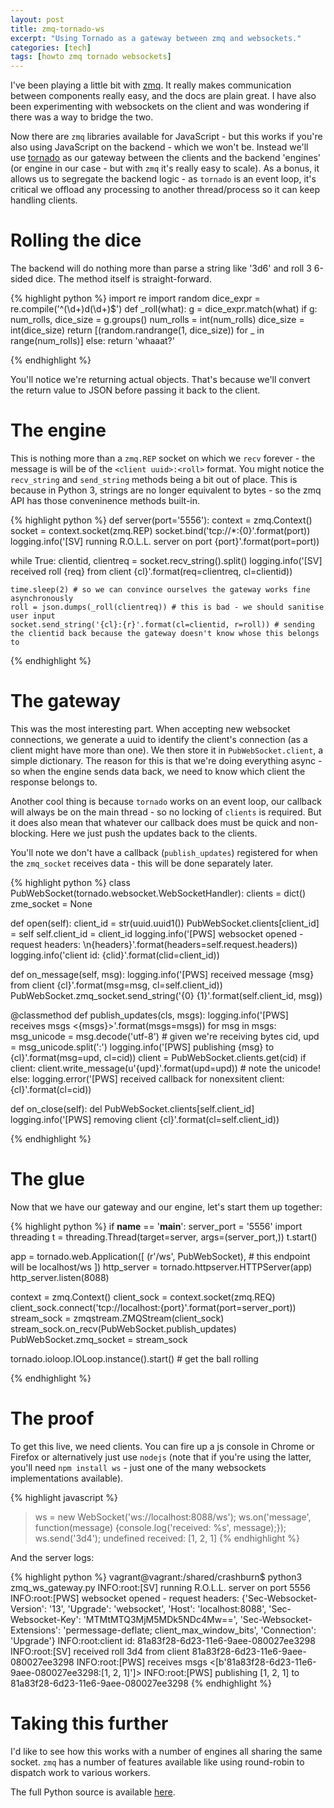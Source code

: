```yaml
---
layout: post
title: zmq-tornado-ws
excerpt: "Using Tornado as a gateway between zmq and websockets."
categories: [tech]
tags: [howto zmq tornado websockets]
---
```


I've been playing a little bit with [zmq](http://zeromq.org/). It really makes communication between components really easy, and the docs are plain great. I have also been experimenting with websockets on the client and was wondering if there was a way to bridge the two.

Now there are `zmq` libraries available for JavaScript - but this works if you're also using JavaScript on the backend - which we won't be. Instead we'll use [tornado](http://www.tornadoweb.org/en/stable/) as our gateway between the clients and the backend 'engines' (or engine in our case - but with `zmq` it's really easy to scale). As a bonus, it allows us to segregate the backend logic - as `tornado` is an event loop, it's critical we offload any processing to another thread/process so it can keep handling clients.

# Rolling the dice

The backend will do nothing more than parse a string like '3d6' and roll 3 6-sided dice. The method itself is straight-forward.

{% highlight python %}
import  re
import  random
dice_expr = re.compile('^(\d+)d(\d+)$')
def _roll(what):
  g = dice_expr.match(what)
  if g:
    num_rolls, dice_size = g.groups()
    num_rolls = int(num_rolls)
    dice_size = int(dice_size)
    return [(random.randrange(1, dice_size)) for _ in range(num_rolls)]
  else:
    return 'whaaat?'

{% endhighlight %}

You'll notice we're returning actual objects. That's because we'll convert the return value to JSON before passing it back to the client.

# The engine

This is nothing more than a `zmq.REP` socket on which we `recv` forever - the message is will be of the `<client uuid>:<roll>` format. You might notice the `recv_string` and `send_string` methods being a bit out of place. This is because in Python 3, strings are no longer equivalent to bytes - so the zmq API has those conveninence methods built-in.

{% highlight python %}
def server(port='5556'):
  context = zmq.Context()
  socket = context.socket(zmq.REP)
  socket.bind('tcp://*:{0}'.format(port))
  logging.info('[SV] running R.O.L.L. server on port {port}'.format(port=port))

  while True:
    clientid, clientreq = socket.recv_string().split()
    logging.info('[SV] received roll {req} from client {cl}'.format(req=clientreq, cl=clientid))

    time.sleep(2) # so we can convince ourselves the gateway works fine asynchronously
    roll = json.dumps(_roll(clientreq)) # this is bad - we should sanitise user input
    socket.send_string('{cl}:{r}'.format(cl=clientid, r=roll)) # sending the clientid back because the gateway doesn't know whose this belongs to

{% endhighlight %}

# The gateway

This was the most interesting part. When accepting new websocket connections, we generate a uuid to identify the client's connection (as a client might have more than one). We then store it in `PubWebSocket.client`, a simple dictionary. The reason for this is that we're doing everything async - so when the engine sends data back, we need to know which client the response belongs to.

Another cool thing is because `tornado` works on an event loop, our callback will always be on the main thread - so no locking of `clients` is required. But it does also mean that whatever our callback does must be quick and non-blocking. Here we just push the updates back to the clients.

You'll note we don't have a callback (`publish_updates`) registered for when the `zmq_socket` receives data - this will be done separately later.

{% highlight python %}
class PubWebSocket(tornado.websocket.WebSocketHandler):
  clients = dict()
  zme_socket = None

  def open(self):
    client_id = str(uuid.uuid1())
    PubWebSocket.clients[client_id] = self
    self.client_id = client_id
    logging.info('[PWS] websocket opened - request headers: \n{headers}'.format(headers=self.request.headers))
    logging.info('client id: {clid}'.format(clid=client_id))

  def on_message(self, msg):
    logging.info('[PWS] received message {msg} from client {cl}'.format(msg=msg, cl=self.client_id))
    PubWebSocket.zmq_socket.send_string('{0} {1}'.format(self.client_id, msg))

  @classmethod
  def publish_updates(cls, msgs):
    logging.info('[PWS] receives msgs <{msgs}>'.format(msgs=msgs))
    for msg in msgs:
      msg_unicode = msg.decode('utf-8') # given we're receiving bytes
      cid, upd = msg_unicode.split(':')
      logging.info('[PWS] publishing {msg} to {cl}'.format(msg=upd, cl=cid))
      client = PubWebSocket.clients.get(cid)
      if client:
        client.write_message(u'{upd}'.format(upd=upd)) # note the unicode!
      else:
        logging.error('[PWS] received callback for nonexsitent client: {cl}'.format(cl=cid))

  def on_close(self):
    del PubWebSocket.clients[self.client_id]
    logging.info('[PWS] removing client {cl}'.format(cl=self.client_id))

{% endhighlight %}

# The glue

Now that we have our gateway and our engine, let's start them up together:

{% highlight python %}
if __name__ == '__main__':
  server_port = '5556'
  import threading
  t = threading.Thread(target=server, args=(server_port,))
  t.start()

  app = tornado.web.Application([
    (r'/ws', PubWebSocket), # this endpoint will be localhost/ws
    ])
  http_server = tornado.httpserver.HTTPServer(app)
  http_server.listen(8088)

  context = zmq.Context()
  client_sock = context.socket(zmq.REQ)
  client_sock.connect('tcp://localhost:{port}'.format(port=server_port))
  stream_sock = zmqstream.ZMQStream(client_sock)
  stream_sock.on_recv(PubWebSocket.publish_updates)
  PubWebSocket.zmq_socket = stream_sock

  tornado.ioloop.IOLoop.instance().start() # get the ball rolling

{% endhighlight %}

# The proof

To get this live, we need clients. You can fire up a js console in Chrome or Firefox or alternatively just use `nodejs` (note that if you're using the latter, you'll need `npm install ws` - just one of the many websockets implementations available).

{% highlight javascript %}
> ws = new WebSocket('ws://localhost:8088/ws');
> ws.on('message', function(message) {console.log('received: %s', message);});
> ws.send('3d4');
undefined
> received: [1, 2, 1]
{% endhighlight %}

And the server logs:

{% highlight python %}
vagrant@vagrant:/shared/crashburn$ python3 zmq_ws_gateway.py
INFO:root:[SV] running R.O.L.L. server on port 5556
INFO:root:[PWS] websocket opened - request headers:
{'Sec-Websocket-Version': '13', 'Upgrade': 'websocket', 'Host': 'localhost:8088', 'Sec-Websocket-Key': 'MTMtMTQ3MjM5MDk5NDc4Mw==', 'Sec-Websocket-Extensions': 'permessage-deflate; client_max_window_bits', 'Connection': 'Upgrade'}
INFO:root:client id: 81a83f28-6d23-11e6-9aee-080027ee3298
INFO:root:[SV] received roll 3d4 from client 81a83f28-6d23-11e6-9aee-080027ee3298
INFO:root:[PWS] receives msgs <[b'81a83f28-6d23-11e6-9aee-080027ee3298:[1, 2, 1]']>
INFO:root:[PWS] publishing [1, 2, 1] to 81a83f28-6d23-11e6-9aee-080027ee3298
{% endhighlight %}

# Taking this further

I'd like to see how this works with a number of engines all sharing the same socket. `zmq` has a number of features available like using round-robin to dispatch work to various workers.

The full Python source is available [here](https://github.com/axiomiety/crashburn/blob/master/zmq_ws_gateway.py).
